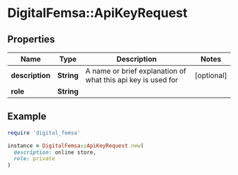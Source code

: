 # DigitalFemsa::ApiKeyRequest

## Properties

| Name | Type | Description | Notes |
| ---- | ---- | ----------- | ----- |
| **description** | **String** | A name or brief explanation of what this api key is used for | [optional] |
| **role** | **String** |  |  |

## Example

```ruby
require 'digital_femsa'

instance = DigitalFemsa::ApiKeyRequest.new(
  description: online store,
  role: private
)
```

